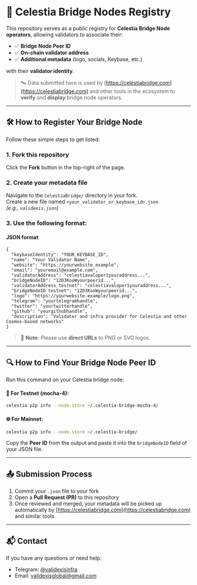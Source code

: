 # 🌉 Celestia Bridge Nodes Registry

This repository serves as a public registry for **Celestia Bridge Node operators**, allowing validators to associate their:

- ✅ **Bridge Node Peer ID**
- ✅ **On-chain validator address**
- ✅ **Additional metadata** (logo, socials, Keybase, etc.)

with their **validator identity**.

> 🛰️ Data submitted here is used by [https://celestiabridge.com](https://celestiabridge.com) and other tools in the ecosystem to **verify** and **display** bridge node operators.

---

## 🛠 How to Register Your Bridge Node

Follow these simple steps to get listed:

### 1. Fork this repository  
Click the **Fork** button in the top-right of the page.

### 2. Create your metadata file  
Navigate to the `CelestiaBridge/` directory in your fork.  
Create a new file named `<your_validator_or_keybase_id>.json`  
_(e.g., `validexis.json`)_

### 3. Use the following format:

#### JSON format

```
{
  "keybaseIdentity": "YOUR_KEYBASE_ID",
  "name": "Your Validator Name",
  "website": "https://yourwebsite.example",
  "email": "youremail@example.com",
  "validatorAddress": "celestiavaloper1youraddress...",
  "bridgeNodeID": "12D3KooWyourpeerid...",
  "validatorAddress_testnet": "celestiavaloper1youraddress...",
  "bridgeNodeID_testnet": "12D3KooWyourpeerid...",
  "logo": "https://yourwebsite.example/logo.png",
  "telegram": "yourtelegramhandle",
  "twitter": "yourtwitterhandle",
  "github": "yourgithubhandle",
  "description": "Validator and infra provider for Celestia and other Cosmos-based networks"
}
```

> 📌 **Note:** Please use **direct URLs** to PNG or SVG logos.  

---

## 🔍 How to Find Your Bridge Node Peer ID

Run this command on your Celestia bridge node:

#### 🧪 For **Testnet (mocha-4)**:

```bash
celestia p2p info --node.store ~/.celestia-bridge-mocha-4/
```

#### 🌐 For **Mainnet**:

```bash
celestia p2p info --node.store ~/.celestia-bridge/
```

Copy the **Peer ID** from the output and paste it into the `bridgeNodeID` field of your JSON file.

---

## 📤 Submission Process

1. Commit your `.json` file to your fork  
2. Open a **Pull Request (PR)** to this repository  
3. Once reviewed and merged, your metadata will be picked up automatically by [https://celestiabridge.com](https://celestiabridge.com) and similar tools

---

## 📬 Contact

If you have any questions or need help:

- Telegram: [@validexisinfra](https://t.me/validexisinfra)
- Email: [validexisglobal@gmail.com](validexisglobal@gmail.com)

